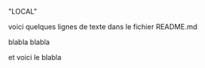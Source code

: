 "LOCAL"

voici quelques lignes de texte dans le fichier README.md 


blabla blabla 

et voici le blabla
